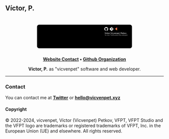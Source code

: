 ## Víctor, P.

<h1 align="center">
    <a href="https://github.com/vicvenpet" target="_blank">
        <img height="60%" width="60%" src="https://github.com/vicvenpet/vicvenpet/blob/main/image.png?raw=true"><br>
    </a>
</h1>

<p align="center">
    <b><a href="https://vicvenpet.xyz">Website Contact</a> • <a href="https://github.com/VFPT">Github Organization</a></b>
</p>

<p align="center">
   <b>Víctor, P.</b> as "vicvenpet" software and web developer.
</p>

---

### Contact

You can contact me at <b><a href="https://x.com/vicvenpet">Twitter</a></b> or <b><a href="maito:hello@vicvenpet.xyz">hello@vicvenpet.xyz</a></b>

#### Copyright

© 2022-2024, vicvenpet, Víctor (Vicvenpet) Petkov, VFPT, VFPT Studio and the VFPT logo are trademarks or registered 
trademarks of VFPT, Inc. in the European Union (UE) and elsewhere. All rights reserved.
